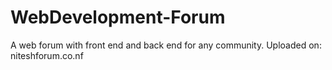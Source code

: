 # WebDevelopment-Forum
A web forum with front end and back end for any community.
Uploaded on: niteshforum.co.nf
